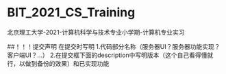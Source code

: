 # BIT_2021_CS_Training
北京理工大学-2021-计算机科学与技术专业小学期-计算机专业实习

##！！！提交声明
在提交时写明
  1.代码部分名称（服务器UI？服务器功能实现？客户端UI？...）
  2.在提交框下面的description中写明版本（这个自己看得懂就行，以做到备份的效果）和已实现功能
